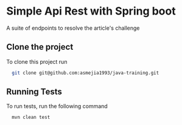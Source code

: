 
# Simple Api Rest with Spring boot

A suite of endpoints to resolve the article's challenge


## Clone the project

To clone this project run

```bash
  git clone git@github.com:asmejia1993/java-training.git
```


## Running Tests

To run tests, run the following command

```bash
  mvn clean test
```

